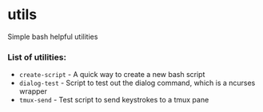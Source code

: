 # utils
Simple bash helpful utilities

### List of utilities:
* `create-script` - A quick way to create a new bash script
* `dialog-test` - Script to test out the dialog command, which is a ncurses wrapper
* `tmux-send` - Test script to send keystrokes to a tmux pane
